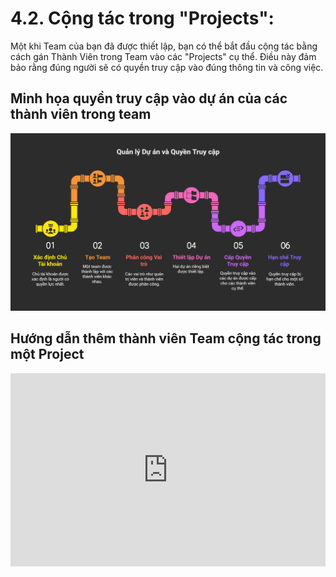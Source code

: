 # 4.2. Cộng tác trong "Projects":

Một khi Team của bạn đã được thiết lập, bạn có thể bắt đầu cộng tác bằng cách gán Thành Viên trong Team vào các "Projects" cụ thể. Điều này đảm bảo rằng đúng người sẽ có quyền truy cập vào đúng thông tin và công việc.

## Minh họa quyền truy cập vào dự án của các thành viên trong team

![Sơ đồ Phân quyền Dự án trong Team](../images/team-permissions-diagram.png)

## Hướng dẫn thêm thành viên Team cộng tác trong một Project

<div style="width: 100%; height: 0; position: relative; padding-bottom: 61.3%;">
  <iframe src="https://cdn.iframe.ly/uVjxaJiK" 
          style="width: 100%; height: 100%; position: absolute; top: 0; left: 0; border: 0;" 
          allowfullscreen 
          allow="clipboard-write; fullscreen">
  </iframe>
</div>

